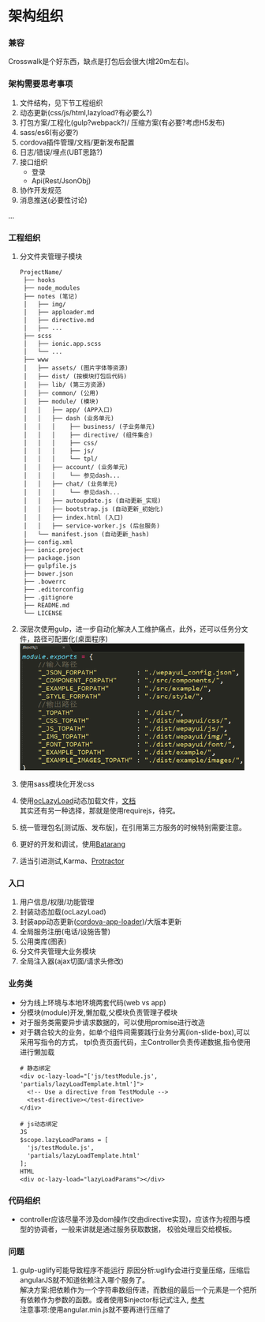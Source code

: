 # 架构组织

### 兼容
Crosswalk是个好东西，缺点是打包后会很大(增20m左右)。

### 架构需要思考事项
1. 文件结构，见下节工程组织
2. 动态更新(css/js/html,lazyload?有必要么?)
3. 打包方案/工程化(gulp?webpack?)/ 压缩方案(有必要?考虑H5发布)
4. sass/es6(有必要?)
5. cordova插件管理/文档/更新发布配置
6. 日志/错误/埋点(UBT思路?)
7. 接口组织
   - 登录
   - Api(Rest/JsonObj)
8. 协作开发规范
9. 消息推送(必要性讨论)  

... 


### 工程组织
1. 分文件夹管理子模块
   ```
   ProjectName/
    ├── hooks
    ├── node_modules
    ├── notes (笔记)
    │   ├── img/
    │   ├── apploader.md
    │   ├── directive.md
    │   ├── ...
    ├── scss
    │   ├── ionic.app.scss
    │   └── ...
    ├── www
    │   ├── assets/ (图片字体等资源)
    │   ├── dist/ (按模块打包后代码)
    │   ├── lib/ (第三方资源)
    │   ├── common/ (公用)
    │   ├── module/ (模块)
    │   │   ├── app/ (APP入口)
    │   │   ├── dash (业务单元)
    │   │   │    ├── business/ (子业务单元)
    │   │   │    ├── directive/ (组件集合)
    │   │   │    ├── css/
    │   │   │    ├── js/
    │   │   │    └── tpl/
    │   │   ├── account/ (业务单元)
    │   │   │    └── 参见dash...
    │   │   ├── chat/ (业务单元)
    │   │   │    └── 参见dash...
    │   │   ├── autoupdate.js (自动更新_实现)
    │   │   ├── bootstrap.js (自动更新_初始化)
    │   │   ├── index.html (入口)
    │   │   ├── service-worker.js (后台服务)
    │   └── manifest.json (自动更新_hash)
    ├── config.xml
    ├── ionic.project
    ├── package.json
    ├── gulpfile.js
    ├── bower.json
    ├── .bowerrc
    ├── .editorconfig
    ├── .gitignore
    ├── README.md
    └── LICENSE
   ```

2. 深层次使用gulp，进一步自动化解决人工维护痛点，此外，还可以任务分文件，路径可配置化(桌面程序)
   ![wepay实践](img/we_gulp.png)
3. 使用sass模块化开发css
4. 使用[ocLazyLoad](https://github.com/ocombe/ocLazyLoad)动态加载文件，[文档](https://oclazyload.readme.io/docs)  
   其实还有另一种选择，那就是使用requirejs，待究。
5. 统一管理包名[测试版、发布版]，在引用第三方服务的时候特别需要注意。
6. 更好的开发和调试，使用[Batarang](https://chrome.google.com/webstore/detail/angularjs-batarang/ighdmehidhipcmcojjgiloacoafjmpfk?hl=en)
7. 适当引进测试,Karma、[Protractor](http://www.oschina.net/p/protractor)  

### 入口
1. 用户信息/权限/功能管理
2. 封装动态加载(ocLazyLoad)
3. 封装app动态更新([cordova-app-loader](https://github.com/markmarijnissen/cordova-app-loader))/大版本更新
4. 全局服务注册(电话/设施告警)
5. 公用类库(图表)
6. 分文件夹管理大业务模块
7. 全局注入器(ajax切面/请求头修改)

### 业务类
* 分为线上环境与本地环境两套代码(web vs app)   
* 分模块(module)开发,懒加载,父模块负责管理子模块
* 对于服务类需要异步请求数据的，可以使用promise进行改造
* 对于耦合较大的业务，如单个组件间需要践行业务分离(ion-slide-box),可以采用写指令的方式，
  tpl负责页面代码，主Controller负责传递数据,指令使用进行懒加载
  ```
  # 静态绑定
  <div oc-lazy-load="['js/testModule.js', 'partials/lazyLoadTemplate.html']">
    <!-- Use a directive from TestModule -->
    <test-directive></test-directive>
  </div>

  # js动态绑定
  JS
  $scope.lazyLoadParams = [
    'js/testModule.js',
    'partials/lazyLoadTemplate.html'
  ];
  HTML
  <div oc-lazy-load="lazyLoadParams"></div>
  ```

### 代码组织
* controller应该尽量不涉及dom操作(交由directive实现)，应该作为视图与模型的协调者，一般来讲就是通过服务获取数据，
  校验处理后交给模板。


### 问题
1. gulp-uglify可能导致程序不能运行
   原因分析:uglify会进行变量压缩，压缩后angularJS就不知道依赖注入哪个服务了。  
   解决方案:把依赖作为一个字符串数组传递，而数组的最后一个元素是一个把所有依赖作为参数的函数。或者使用$injector标记式注入,
   [参考](http://www.cnblogs.com/xing901022/p/4941166.html)  
   注意事项:使用angular.min.js就不要再进行压缩了
